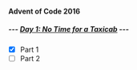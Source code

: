 #### Advent of Code 2016

##### --- [Day 1: No Time for a Taxicab](d01) ---
- [x] Part 1
- [ ] Part 2